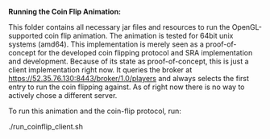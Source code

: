 

**Running the Coin Flip Animation:**

This folder contains all necessary jar files and resources to run the OpenGL-supported coin flip animation.
The animation is tested for 64bit unix systems (amd64). This implementation is merely seen as a proof-of-concept
for the developed coin flipping protocol and SRA implementation and development. Because of its state as proof-of-concept,
this is just a client implementation right now. It queries the broker at https://52.35.76.130:8443/broker/1.0/players and
always selects the first entry to run the coin flipping against.
As of right now there is no way to actively chose a different server.

To run this animation and the coin-flip protocol, run:

./run_coinflip_client.sh
